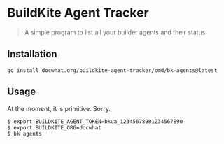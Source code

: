 # BuildKite Agent Tracker

> A simple program to list all your builder agents and their status

## Installation

```console
go install docwhat.org/buildkite-agent-tracker/cmd/bk-agents@latest
```

## Usage

At the moment, it is primitive. Sorry.

```console
$ export BUILDKITE_AGENT_TOKEN=bkua_12345678901234567890
$ export BUILDKITE_ORG=docwhat
$ bk-agents
```
